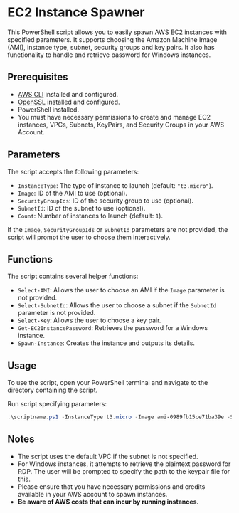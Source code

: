 # EC2 Instance Spawner

This PowerShell script allows you to easily spawn AWS EC2 instances with specified parameters. It supports choosing the Amazon Machine Image (AMI), instance type, subnet, security groups and key pairs. It also has functionality to handle and retrieve password for Windows instances.

## Prerequisites

- [AWS CLI](https://aws.amazon.com/cli/) installed and configured.
- [OpenSSL](https://www.openssl.org/) installed and configured.
- PowerShell installed.
- You must have necessary permissions to create and manage EC2 instances, VPCs, Subnets, KeyPairs, and Security Groups in your AWS Account.

## Parameters

The script accepts the following parameters:

- `InstanceType`: The type of instance to launch (default: `"t3.micro"`).
- `Image`: ID of the AMI to use (optional).
- `SecurityGroupIds`: ID of the security group to use (optional).
- `SubnetId`: ID of the subnet to use (optional).
- `Count`: Number of instances to launch (default: `1`).

If the `Image`, `SecurityGroupIds` or `SubnetId` parameters are not provided, the script will prompt the user to choose them interactively.

## Functions

The script contains several helper functions:

- `Select-AMI`: Allows the user to choose an AMI if the `Image` parameter is not provided.
- `Select-SubnetId`: Allows the user to choose a subnet if the `SubnetId` parameter is not provided.
- `Select-Key`: Allows the user to choose a key pair.
- `Get-EC2InstancePassword`: Retrieves the password for a Windows instance.
- `Spawn-Instance`: Creates the instance and outputs its details.

## Usage

To use the script, open your PowerShell terminal and navigate to the directory containing the script.

Run script specifying parameters:

```powershell
.\scriptname.ps1 -InstanceType t3.micro -Image ami-0989fb15ce71ba39e -SecurityGroupIds sg-05bd95c26abcbfe16 -SubnetId subnet-a02adf9e -Count 1
```

## Notes

- The script uses the default VPC if the subnet is not specified.
- For Windows instances, it attempts to retrieve the plaintext password for RDP. The user will be prompted to specify the path to the keypair file for this.
- Please ensure that you have necessary permissions and credits available in your AWS account to spawn instances.
- **Be aware of AWS costs that can incur by running instances.**
